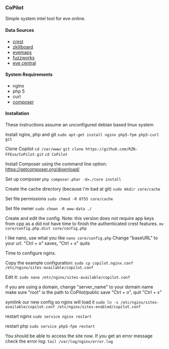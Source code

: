 ### CoPilot
Simple system intel tool for eve online.


#### Data Sources
+ [crest](https://developers.eveonline.com/)
+ [zkillboard](https://github.com/zKillboard/zKillboard/wiki)
+ [evemaps](http://evemaps.dotlan.net)
+ [fuzzworks](https://www.fuzzwork.co.uk/tools/api-map-data/)
+ [eve central](https://eve-central.com/home/develop.html)

  
#### System Requirements
+ nginx
+ php 5
+ curl
+ [composer](https://getcomposer.org/download/)

#### Installation
These instructions assume an unconfigured debian based linux system

Install nginx, php and git
```sudo apt-get install nginx php5-fpm php5-curl git```

Clone Copilot
```cd /var/www/```
```git clone https://github.com/RZN-FFEvo/CoPilot.git```
```cd CoPilot```

Install Composer using the command line option:
<https://getcomposer.org/download/>

Set up composer
```php composer.phar -d=./core install```

Create the cache directory (because i'm bad at git)
```sudo mkdir core/cache```

Set file permissions
```sudo chmod -R 0755 core/cache```

Set file owner
```sudo chown -R www-data ./```

Create and edit the config.
Note: this version does not require app keys from cpp as a did not have time to finish the authenticated crest features.
```mv core/config.php.dist core/config.php```

I like nano, use what you like
```nano core/config.php```
Change "baseURL" to your url. "Ctrl + o" saves, "Ctrl + x" quits


Time to configure nginx.

Copy the example configuration:
```sudo cp copilot.nginx.conf /etc/nginx/sites-available/copilot.conf```

Edit it:
```sudo nano /etc/nginx/sites-available/copilot.conf```

if you are using a domain, change "server_name" to your domain name
make sure "root" is the path to CoPilot/public
save "Ctrl + o", quit "Ctrl + x"

symlink our new config so nginx will load it
 ```sudo ln -s /etc/nginx/sites-available/copilot.conf /etc/nginx/sites-enabled/copilot.conf```
 
restart nginx
```sudo service nginx restart```

restart php
```sudo service php5-fpm restart```


You should be able to access the site now.
If you get an error message check the error log:
```tail /var/log/nginx/error.log```

